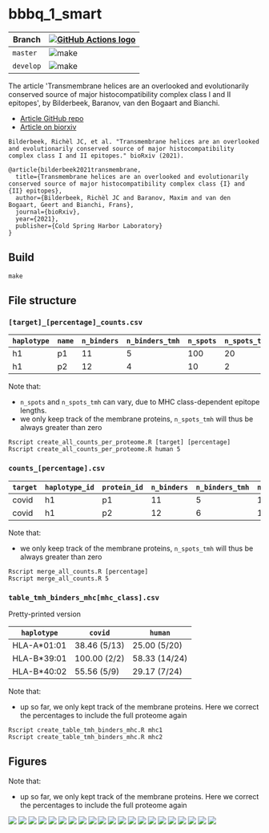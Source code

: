 # bbbq_1_smart

Branch   |[![GitHub Actions logo](pics/GitHubActions.png)](https://github.com/richelbilderbeek/bbbq_1_smart/actions) 
---------|----------------------------------------------------------------------------------------------------------
`master` |![make](https://github.com/richelbilderbeek/bbbq_1_smart/workflows/make/badge.svg?branch=master)
`develop`|![make](https://github.com/richelbilderbeek/bbbq_1_smart/workflows/make/badge.svg?branch=develop)

The article 'Transmembrane helices are an overlooked and evolutionarily conserved source of major histocompatibility complex class I and II epitopes',
by Bilderbeek, Baranov, van den Bogaart and Bianchi.

 * [Article GitHub repo](https://github.com/richelbilderbeek/bbbq_article)
 * [Article on biorxiv](https://www.biorxiv.org/content/10.1101/2021.05.02.441235v3)

```
Bilderbeek, Richèl JC, et al. "Transmembrane helices are an overlooked and evolutionarily conserved source of major histocompatibility complex class I and II epitopes." bioRxiv (2021).
```

```
@article{bilderbeek2021transmembrane,
  title={Transmembrane helices are an overlooked and evolutionarily conserved source of major histocompatibility complex class {I} and {II} epitopes},
  author={Bilderbeek, Richèl JC and Baranov, Maxim and van den Bogaart, Geert and Bianchi, Frans},
  journal={bioRxiv},
  year={2021},
  publisher={Cold Spring Harbor Laboratory}
}
```

## Build

```
make
```

## File structure

### `[target]_[percentage]_counts.csv`

`haplotype`   |`name`      |`n_binders`|`n_binders_tmh`|`n_spots`|`n_spots_tmh`
--------------|------------|-----------|---------------|---------|-------------
h1            |p1          |11         |5              |100      |20
h1            |p2          |12         |4              |10       |2

Note that:

 * `n_spots` and `n_spots_tmh` can vary, due to MHC class-dependent epitope lengths.
 * we only keep track of the membrane proteins, `n_spots_tmh` will thus be
   always greater than zero

```
Rscript create_all_counts_per_proteome.R [target] [percentage]
Rscript create_all_counts_per_proteome.R human 5
```

### `counts_[percentage].csv`

`target`|`haplotype_id`|`protein_id`|`n_binders`|`n_binders_tmh`|`n_spots`|`n_spots_tmh`
--------|--------------|------------|-----------|---------------|---------|-------------
covid   |h1            |p1          |11         |5              |100      |20
covid   |h1            |p2          |12         |6              |101      |20

Note that:

 * we only keep track of the membrane proteins, `n_spots_tmh` will thus be
   always greater than zero


```
Rscript merge_all_counts.R [percentage]
Rscript merge_all_counts.R 5
```

### `table_tmh_binders_mhc[mhc_class].csv`

Pretty-printed version

`haplotype`|`covid`      |`human`
-----------|-------------|-------------
HLA-A*01:01| 38.46 (5/13)| 25.00 (5/20)
HLA-B*39:01| 100.00 (2/2)|58.33 (14/24)
HLA-B*40:02|  55.56 (5/9)| 29.17 (7/24)

Note that:

 * up so far, we only kept track of the membrane proteins. 
   Here we correct the percentages to include the full proteome again

```
Rscript create_table_tmh_binders_mhc.R mhc1
Rscript create_table_tmh_binders_mhc.R mhc2
```

## Figures

Note that:

 * up so far, we only kept track of the membrane proteins. 
   Here we correct the percentages to include the full proteome again

![](fig_f_tmh_2_human_mhc1_bw.png)
![](fig_f_tmh_2_human_mhc1.png)
![](fig_f_tmh_2_panel_bw.png)
![](fig_f_tmh_2_panel.png)
![](fig_f_tmh_mhc1_2_bw.png)
![](fig_f_tmh_mhc1_2_grid_bw.png)
![](fig_f_tmh_mhc1_2_grid.png)
![](fig_f_tmh_mhc1_2_human.png)
![](fig_f_tmh_mhc1_2_normalized_bw.png)
![](fig_f_tmh_mhc1_2_normalized.png)
![](fig_f_tmh_mhc1_2.png)
![](fig_f_tmh_mhc2_2_bw.png)
![](fig_f_tmh_mhc2_2_grid_bw.png)
![](fig_f_tmh_mhc2_2_grid.png)
![](fig_f_tmh_mhc2_2_human.png)
![](fig_f_tmh_mhc2_2_normalized_bw.png)
![](fig_f_tmh_mhc2_2_normalized.png)
![](fig_f_tmh_mhc2_2.png)
![](fig_rel_presentation_per_haplotype_bw.png)
![](fig_rel_presentation_per_haplotype.png)
![](fig_rel_presentation.png)

